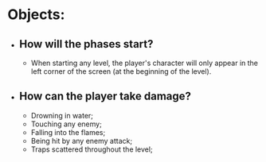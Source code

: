 # Objects:
- ## How will the phases start?
    - When starting any level, the player's character will only appear in the left corner of the screen (at the beginning of the level).

- ## How can the player take damage?
    - Drowning in water;
    - Touching any enemy;
    - Falling into the flames;
    - Being hit by any enemy attack;
    - Traps scattered throughout the level;
